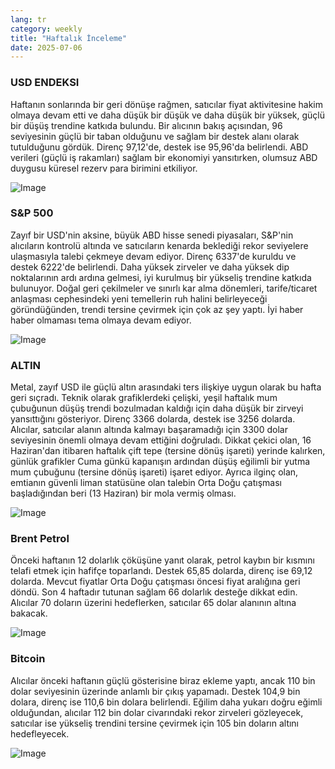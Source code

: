 ```yaml
---
lang: tr
category: weekly
title: "Haftalık İnceleme"
date: 2025-07-06
---
```


### USD ENDEKSI

Haftanın sonlarında bir geri dönüşe rağmen, satıcılar fiyat aktivitesine hakim olmaya devam etti ve daha düşük bir düşük ve daha düşük bir yüksek, güçlü bir düşüş trendine katkıda bulundu. Bir alıcının bakış açısından, 96 seviyesinin güçlü bir taban olduğunu ve sağlam bir destek alanı olarak tutulduğunu gördük. Direnç 97,12'de, destek ise 95,96'da belirlendi. ABD verileri (güçlü iş rakamları) sağlam bir ekonomiyi yansıtırken, olumsuz ABD duygusu küresel rezerv para birimini etkiliyor.

![Image](https://markleighedu.github.io/img/Jul-2025/06-Jul-2025/usdindex.jpg)

### S&P 500

Zayıf bir USD'nin aksine, büyük ABD hisse senedi piyasaları, S&P'nin alıcıların kontrolü altında ve satıcıların kenarda beklediği rekor seviyelere ulaşmasıyla talebi çekmeye devam ediyor. Direnç 6337'de kuruldu ve destek 6222'de belirlendi. Daha yüksek zirveler ve daha yüksek dip noktalarının ardı ardına gelmesi, iyi kurulmuş bir yükseliş trendine katkıda bulunuyor. Doğal geri çekilmeler ve sınırlı kar alma dönemleri, tarife/ticaret anlaşması cephesindeki yeni temellerin ruh halini belirleyeceği göründüğünden, trendi tersine çevirmek için çok az şey yaptı. İyi haber haber olmaması tema olmaya devam ediyor.

![Image](https://markleighedu.github.io/img/Jul-2025/06-Jul-2025/sp500.jpg)

### ALTIN

Metal, zayıf USD ile güçlü altın arasındaki ters ilişkiye uygun olarak bu hafta geri sıçradı. Teknik olarak grafiklerdeki çelişki, yeşil haftalık mum çubuğunun düşüş trendi bozulmadan kaldığı için daha düşük bir zirveyi yansıttığını gösteriyor. Direnç 3366 dolarda, destek ise 3256 dolarda. Alıcılar, satıcılar alanın altında kalmayı başaramadığı için 3300 dolar seviyesinin önemli olmaya devam ettiğini doğruladı. Dikkat çekici olan, 16 Haziran'dan itibaren haftalık çift tepe (tersine dönüş işareti) yerinde kalırken, günlük grafikler Cuma günkü kapanışın ardından düşüş eğilimli bir yutma mum çubuğunu (tersine dönüş işareti) işaret ediyor. Ayrıca ilginç olan, emtianın güvenli liman statüsüne olan talebin Orta Doğu çatışması başladığından beri (13 Haziran) bir mola vermiş olması.

![Image](https://markleighedu.github.io/img/Jul-2025/06-Jul-2025/gold.jpg)

### Brent Petrol

Önceki haftanın 12 dolarlık çöküşüne yanıt olarak, petrol kaybın bir kısmını telafi etmek için hafifçe toparlandı. Destek 65,85 dolarda, direnç ise 69,12 dolarda. Mevcut fiyatlar Orta Doğu çatışması öncesi fiyat aralığına geri döndü. Son 4 haftadır tutunan sağlam 66 dolarlık desteğe dikkat edin. Alıcılar 70 doların üzerini hedeflerken, satıcılar 65 dolar alanının altına bakacak.

![Image](https://markleighedu.github.io/img/Jul-2025/06-Jul-2025/brentoil.jpg)

### Bitcoin

Alıcılar önceki haftanın güçlü gösterisine biraz ekleme yaptı, ancak 110 bin dolar seviyesinin üzerinde anlamlı bir çıkış yapamadı. Destek 104,9 bin dolara, direnç ise 110,6 bin dolara belirlendi. Eğilim daha yukarı doğru eğimli olduğundan, alıcılar 112 bin dolar civarındaki rekor zirveleri gözleyecek, satıcılar ise yükseliş trendini tersine çevirmek için 105 bin doların altını hedefleyecek.

![Image](https://markleighedu.github.io/img/Jul-2025/06-Jul-2025/bitcoin.jpg)

